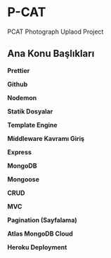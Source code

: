 # P-CAT

PCAT Photograph Uplaod Project

## Ana Konu Başlıkları

**Prettier**

**Github**

**Nodemon**

**Statik Dosyalar**

**Template Engine**

**Middleware Kavramı Giriş**

**Express**

**MongoDB**

**Mongoose**

**CRUD**

**MVC**

**Pagination (Sayfalama)**

**Atlas MongoDB Cloud**

**Heroku Deployment**
